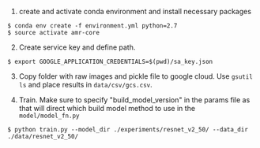 

1. create and activate conda environment and install necessary packages

```
$ conda env create -f environment.yml python=2.7
$ source activate amr-core
```


2. Create service key and define path.
```
$ export GOOGLE_APPLICATION_CREDENTIALS=$(pwd)/sa_key.json
```

3. Copy folder with raw images and pickle file to google cloud. Use `gsutil ls` and place results in `data/csv/gcs.csv`.


4. Train. Make sure to specify "build_model_version" in the params file as that will direct which build model method to use in the `model/model_fn.py`
```
$ python train.py --model_dir ./experiments/resnet_v2_50/ --data_dir ./data/resnet_v2_50/
```
